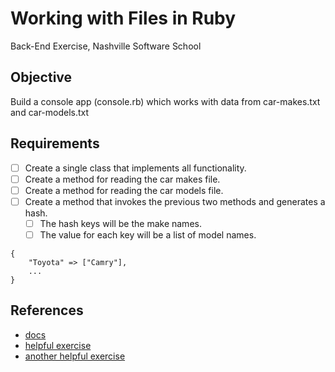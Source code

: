 # Working with Files in Ruby
Back-End Exercise, Nashville Software School


## Objective
Build a console app (console.rb) which works with data from car-makes.txt and car-models.txt



## Requirements

- [ ] Create a single class that implements all functionality.
- [ ] Create a method for reading the car makes file.
- [ ] Create a method for reading the car models file.
- [ ] Create a method that invokes the previous two methods and generates a hash.
    - [ ] The hash keys will be the make names.
    - [ ] The value for each key will be a list of model names.

```
{
    "Toyota" => ["Camry"],
    ...
}
```





## References
* [docs](https://ruby-doc.org/core-2.4.2/File.html)
* [helpful exercise](https://learnrubythehardway.org/book/ex15.html)
* [another helpful exercise](https://learnrubythehardway.org/book/ex16.html)






